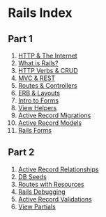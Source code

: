 # Rails Index

## Part 1
1. [HTTP & The Internet](./http-and-the-internet.md)  
1. [What is Rails?](./what-is-ruby-on-rails.md)  
1. [HTTP Verbs & CRUD](./http-verbs-crud-and-idempotency.md)  
1. [MVC & REST](./mvc-and-restful-routing.md)  
1. [Routes & Controllers](./routes-controllers-and-views.md)  
1. [ERB & Layouts](./ERB-and-Layouts.md)  
1. [Intro to Forms](./html-forms.md)  
1. [View Helpers](./common-view-helpers.md)  
1. [Active Record Migrations]()  
1. [Active Record Models]()  
1. [Rails Forms]()

## Part 2
1. [Active Record Relationships]()  
1. [DB Seeds]()  
1. [Routes with Resources]()  
1. [Rails Debugging]()  
1. [Active Record Validations]()  
1. [View Partials]()  
